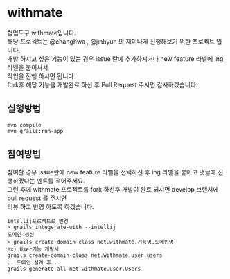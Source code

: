 withmate 
========
협업도구 withmate입니다.  
해당 프로젝트는 @changhwa , @jinhyun 의 재미나게 진행해보기 위한 프로젝트 입니다.  
개발 하시고 싶은 기능이 있는 경우 issue 란에 추가하시거나 new feature 라벨에 ing 라벨을 붙이셔서  
작업을 진행 하시면 됩니다.  
fork후 해당 기능을 개발완료 하신 후 Pull Request 주시면 감사하겠습니다.
  
실행방법
--------
```
mvn compile
mvn grails:run-app
```
  
참여방법
--------
참여할 경우 issue란에 new feature 라벨을 선택하신 후 ing 라벨을 붙이고 댓글에 진행하겠다는 멘트를 적어주세요.  
그런 후에 withmate 프로젝트를 fork 하신후 개발이 완료 되시면 develop 브랜치에 pull request 를 주시면  
리뷰 하고 반영 하도록 하겠습니다.
```
intellij프로젝트로 변경
> grails integerate-with --intellij
도메인 생성
> grails create-domain-class net.withmate.기능명.도메인명
ex) User기능 개발시
grails create-domain-class net.withmate.user.users
.. 도메인 설계 후 ..
grails generate-all net.withmate.user.Users
```
  
